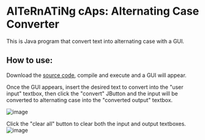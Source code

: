 # AlTeRnATiNg cAps: Alternating Case Converter
This is Java program that convert text into alternating case with a GUI.

## How to use:
Download the [source code](https://github.com/Austin-Daigle/Austin-Daigle/blob/main/MyPanel.java), compile and execute and a GUI will appear. 

Once the GUI appears, insert the desired text to convert into the "user input" textbox, then click the "convert" JButton and the input will be converted to alternating case into the "converted output" textbox.

![image](https://user-images.githubusercontent.com/100094056/193497767-1d83c4e3-9e57-4cdc-9dc9-ad61fde07fec.png)


Click the "clear all" button to clear both the input and output textboxes.
![image](https://user-images.githubusercontent.com/100094056/193497516-bd6d9f6b-6cff-451d-b054-06bd1e2627f2.png)


